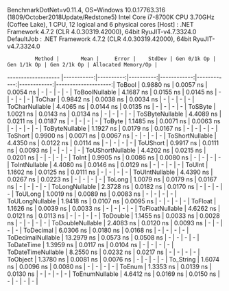 
BenchmarkDotNet=v0.11.4, OS=Windows 10.0.17763.316 (1809/October2018Update/Redstone5)
Intel Core i7-8700K CPU 3.70GHz (Coffee Lake), 1 CPU, 12 logical and 6 physical cores
  [Host]     : .NET Framework 4.7.2 (CLR 4.0.30319.42000), 64bit RyuJIT-v4.7.3324.0
  DefaultJob : .NET Framework 4.7.2 (CLR 4.0.30319.42000), 64bit RyuJIT-v4.7.3324.0


             Method |       Mean |     Error |    StdDev | Gen 0/1k Op | Gen 1/1k Op | Gen 2/1k Op | Allocated Memory/Op |
------------------- |-----------:|----------:|----------:|------------:|------------:|------------:|--------------------:|
             ToBool |  0.9880 ns | 0.0057 ns | 0.0054 ns |           - |           - |           - |                   - |
     ToBoolNullable |  4.1687 ns | 0.0155 ns | 0.0145 ns |           - |           - |           - |                   - |
             ToChar |  0.9842 ns | 0.0038 ns | 0.0034 ns |           - |           - |           - |                   - |
     ToCharNullable |  4.4065 ns | 0.0144 ns | 0.0135 ns |           - |           - |           - |                   - |
            ToSByte |  1.0021 ns | 0.0143 ns | 0.0134 ns |           - |           - |           - |                   - |
    ToSByteNullable |  4.4089 ns | 0.0211 ns | 0.0187 ns |           - |           - |           - |                   - |
             ToByte |  1.1485 ns | 0.0071 ns | 0.0063 ns |           - |           - |           - |                   - |
     ToByteNullable |  1.1927 ns | 0.0179 ns | 0.0167 ns |           - |           - |           - |                   - |
            ToShort |  0.9900 ns | 0.0071 ns | 0.0067 ns |           - |           - |           - |                   - |
    ToShortNullable |  4.4350 ns | 0.0122 ns | 0.0114 ns |           - |           - |           - |                   - |
           ToUShort |  0.9917 ns | 0.0111 ns | 0.0093 ns |           - |           - |           - |                   - |
   ToUShortNullable |  4.4202 ns | 0.0215 ns | 0.0201 ns |           - |           - |           - |                   - |
              ToInt |  0.9905 ns | 0.0086 ns | 0.0080 ns |           - |           - |           - |                   - |
      ToIntNullable |  4.4080 ns | 0.0146 ns | 0.0129 ns |           - |           - |           - |                   - |
             ToUInt |  1.1602 ns | 0.0125 ns | 0.0111 ns |           - |           - |           - |                   - |
     ToUIntNullable |  4.4390 ns | 0.0267 ns | 0.0223 ns |           - |           - |           - |                   - |
             ToLong |  1.0079 ns | 0.0179 ns | 0.0167 ns |           - |           - |           - |                   - |
     ToLongNullable |  2.3728 ns | 0.0182 ns | 0.0170 ns |           - |           - |           - |                   - |
            ToULong |  1.0019 ns | 0.0089 ns | 0.0083 ns |           - |           - |           - |                   - |
    ToULongNullable |  1.9418 ns | 0.0107 ns | 0.0095 ns |           - |           - |           - |                   - |
            ToFloat |  1.1626 ns | 0.0039 ns | 0.0033 ns |           - |           - |           - |                   - |
    ToFloatNullable |  4.6262 ns | 0.0121 ns | 0.0113 ns |           - |           - |           - |                   - |
           ToDouble |  1.1455 ns | 0.0033 ns | 0.0028 ns |           - |           - |           - |                   - |
   ToDoubleNullable |  2.4083 ns | 0.0120 ns | 0.0093 ns |           - |           - |           - |                   - |
          ToDecimal |  6.0306 ns | 0.0180 ns | 0.0168 ns |           - |           - |           - |                   - |
  ToDecimalNullable | 13.2979 ns | 0.0573 ns | 0.0508 ns |           - |           - |           - |                   - |
         ToDateTime |  1.3959 ns | 0.0117 ns | 0.0104 ns |           - |           - |           - |                   - |
 ToDateTimeNullable |  8.2550 ns | 0.0232 ns | 0.0217 ns |           - |           - |           - |                   - |
           ToObject |  1.3780 ns | 0.0081 ns | 0.0076 ns |           - |           - |           - |                   - |
          To_String |  1.6074 ns | 0.0096 ns | 0.0080 ns |           - |           - |           - |                   - |
             ToEnum |  1.3353 ns | 0.0139 ns | 0.0130 ns |           - |           - |           - |                   - |
     ToEnumNullable |  4.6412 ns | 0.0169 ns | 0.0150 ns |           - |           - |           - |                   - |
